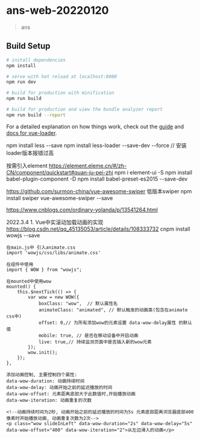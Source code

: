 # ans-web-20220120

> ans

## Build Setup

``` bash
# install dependencies
npm install

# serve with hot reload at localhost:8080
npm run dev

# build for production with minification
npm run build

# build for production and view the bundle analyzer report
npm run build --report
```

For a detailed explanation on how things work, check out the [guide](http://vuejs-templates.github.io/webpack/) and [docs for vue-loader](http://vuejs.github.io/vue-loader).




 npm install less --save
 npm install less-loader --save-dev --force  // 安装loader版本报错过高


按需引入element https://element.eleme.cn/#/zh-CN/component/quickstart#quan-ju-pei-zhi
npm i element-ui -S
npm install babel-plugin-component -D
npm install babel-preset-es2015 --save-dev





https://github.com/surmon-china/vue-awesome-swiper   低版本swiper
npm install swiper vue-awesome-swiper --save
 

<!-- 检测IE浏览器版本，版本太低给出提示 -->
https://www.cnblogs.com/ordinary-yolanda/p/13541264.html


2022.3.4 
    1. Vue中实滚动加载动画的实现 https://blog.csdn.net/qq_45135053/article/details/108333732
    cnpm install wowjs --save

    在main.js中 引入animate.css
    import 'wowjs/css/libs/animate.css'

    在组件中使用
    import { WOW } from "wowjs";

    在mounted中使用wow
    mounted() {
        this.$nextTick(() => {
            var wow = new WOW({
                boxClass: "wow",  // 默认属性名
                animateClass: "animated", // 默认触发的动画类(包含在animate css中)
                offset: 0,// 为所有添加wow的元素设置 data-wow-delay属性 的默认值
                mobile: true, // 是否在移动设备中开启动画
                live: true,// 持续监测页面中是否插入新的wow元素
            });
            wow.init();
        });
    },

    添加动画控制, 主要控制四个属性:
    data-wow-duration: 动画持续时间
    data-wow-delay: 动画开始之前的延迟播放的时间
    data-wow-offset: 元素距离底部大于此数值时,开始播放动画
    data-wow-iteration: 动画重复的次数

    <!--动画持续时间为2秒, 动画开始之前的延迟播放的时间为5s 元素底部距离浏览器底部400像素时开始播放动画, 动画重复次数为2次-->
    <p class="wow slideInLeft" data-wow-duration="2s" data-wow-delay="5s" data-wow-offset="400" data-wow-iteration="2">从左边滑入的动画</p>

    

